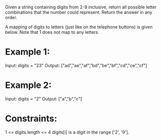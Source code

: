 Given a string containing digits from 2-9 inclusive, return all possible letter combinations that the number could represent. Return the answer in any order.

A mapping of digits to letters (just like on the telephone buttons) is given below. Note that 1 does not map to any letters.

# Example 1:
Input: digits = "23"
Output: ["ad","ae","af","bd","be","bf","cd","ce","cf"]

# Example 2:
Input: digits = "2"
Output: ["a","b","c"]

# Constraints:
1 <= digits.length <= 4
digits[i] is a digit in the range ['2', '9'].
